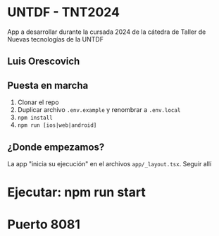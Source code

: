 # UNTDF - TNT2024

App a desarrollar durante la cursada 2024 de la cátedra de Taller de Nuevas tecnologías de la UNTDF

## Luis Orescovich

## Puesta en marcha

1. Clonar el repo
2. Duplicar archivo `.env.example` y renombrar a `.env.local`
3. `npm install`
4. `npm run [ios|web|android]`

## ¿Donde empezamos?

La app "inicia su ejecución" en el archivos `app/_layout.tsx`. Seguir allí

# Ejecutar: npm run start

# Puerto 8081
